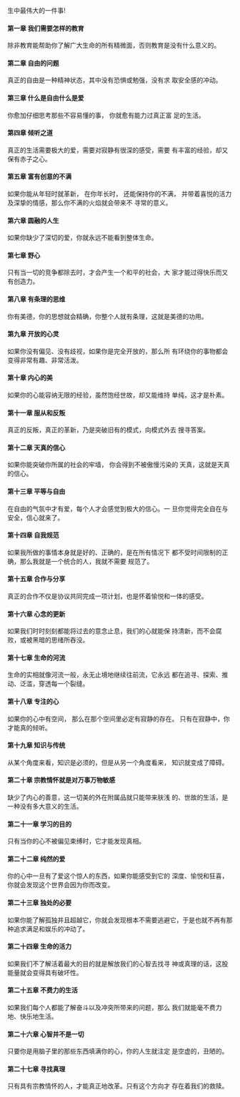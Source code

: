 生中最伟大的一件事!
#### 第一章 我们需要怎样的教育 
除非教育能帮助你了解广大生命的所有精微面，否则教育是没有什么意义的。
#### 第二章 自由的问题真正的自由是一种精神状态，其中没有恐惧或勉强，没有求 取安全感的冲动。#### 第三章 什么是自由什么是爱 
你愈加仔细思考那些不容易懂的事， 你就愈有能力过真正富足的生活。 
#### 第四章 倾听之道真正的生活需要极大的爱，需要对寂静有很深的感受，需要 有丰富的经验，却又保有赤子之心。#### 第五章 富有创意的不满如果你能从年轻时就革新， 在你年长时， 还能保持你的不满， 并带着喜悦的活力及深挚的情感，那么你不满的火焰就会带来不 寻常的意义。#### 第六章 圆融的人生如果你缺少了深切的爱，你就永远不能看到整体生命。 
#### 第七章 野心只有当一切的竞争都除去时，才会产生一个和平的社会，大 家才能过得快乐而又有创造力。
#### 第八章 有条理的思维
 你有美德，你的思想就会精确，你整个人就有条理，这就是美德的功用。 
#### 第九章 开放的心灵如果你没有偏见、没有歧视，如果你是完全开放的，那么所 有环绕你的事物都会变得非常有趣、非常活泼。#### 第十章 内心的美如果你的心能容纳无限的经验，虽然饱经世故，却又能维持 单纯，这才是朴素。#### 第十一章 服从和反叛真正的反叛，真正的革新，乃是突破旧有的模式，向模式外去 搜寻答案。#### 第十二章 天真的信心如果你能突破你所属的社会的牢墙， 你会得到不被傲慢污染的天真，这就是天真的信心。 
#### 第十三章 平等与自由在自由的气氛中才有爱，每个人才会感觉到极大的信心。一 旦你觉得完全自在与安全，信心就来了。#### 第十四章 自我规范如果我所做的事情本身就是好的、正确的，是在所有情况下 都不受时间限制的正确，那么我就是一个统合的人，我就不需要 规范了。#### 第十五章 合作与分享真正的合作不仅是协议共同完成一项计划，也是怀着愉悦和一体的感受。 
#### 第十六章 心念的更新如果我们时时刻刻都能将过去的意念止息，我们的心就能保 持清新，而不会腐败，或被黑暗的思绪所吞没。#### 第十七章 生命的河流生命的实相就像河流一般，永无止境地继续往前流，它永远 都在追寻、探索、推动、泛滥，穿透每一个裂缝。#### 第十八章 专注的心如果你的心中有空间， 那么在那个空间里必定有寂静的存在。 只有在寂静中，你才能真的倾听。#### 第十九章 知识与传统从某个角度来看，知识是必须的，但是从另一个角度看来， 知识就变成了障碍。#### 第二十章 宗教情怀就是对万事万物敏感缺少了内心的善意，这一切美的外在附属品就只能带来肤浅 的、世故的生活，是一种没有多大意义的生活。#### 第二十一章 学习的目的只有当你的心不被偏见束缚时，它才能发现真相。 
#### 第二十二章 纯然的爱你的心中一旦有了爱这个惊人的东西，如果你能感受到它的 深度、愉悦和狂喜，你就会发现这个世界会因为你而改变。 
#### 第二十三章 独处的必要如果你能了解孤独并且超越它，你就会发现根本不需要逃避它，于是也就不再有那种追求满足和娱乐的冲动了。 
#### 第二十四章 生命的活力如果我们不了解活着最大的目的就是解放我们的心智去找寻 神或真理的话，这股能量就会变得具有破坏性。#### 第二十五章 不费力的生活如果我们每个人都能了解奋斗以及冲突所带来的问题，那么 我们就能毫不费力地、快乐地生活。#### 第二十六章 心智并不是一切只要你是用脑子里的那些东西填满你的心，你的人生就注定 是空虚的，丑陋的。#### 第二十七章 寻找真理只有具有宗教情怀的人，才能真正地改革。只有这个方向才 存在着我们的救赎。